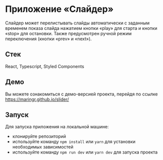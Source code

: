 # Приложение «Слайдер»

Слайдер может перелистывать слайды автоматически с заданным временем показа слайда нажатием кнопки «play» для старта и кнопки «stop» для остановки. Также предусмотрен ручной режим переключения (кнопки «prev» и «next»).

## Стек

React, Typescript, Styled Components

## Демо

Вы можете ознакомиться с демо-версией проекта, перейдя по ссылке https://maringr.github.io/slider/

## Запуск

Для запуска приложения на локальной машине:

- клонируйте репозиторий
- используйте команду `npm install` или `yarn` для установки необходимых зависимостей
- используйте команду `npm run dev` или `yarn dev` для запуска проекта
